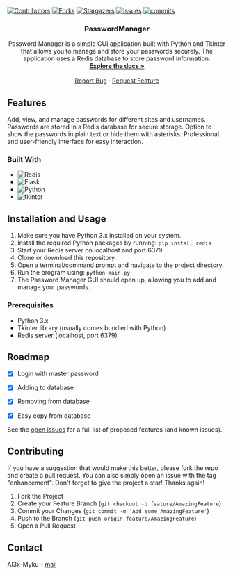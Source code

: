 
<a name="readme-top"></a>

[![Contributors][contributors-shield]][contributors-url]
[![Forks][forks-shield]][forks-url]
[![Stargazers][stars-shield]][stars-url]
[![Issues][issues-shield]][issues-url]
[![commits](https://flat.badgen.net/github/commits/Al3x-Myku/PassManager/master?scale=1.4)](https://github.com/Al3x-Myku/PassManager/commits/master?icon=github&color=green&style=for-the-badge)


<h3 align="center">PasswordManager</h3>

  <p align="center">
    Password Manager is a simple GUI application built with Python and Tkinter that allows you to manage and store your passwords securely. The application uses a Redis database to store password information.
    <br />
    <a href="https://github.com/Al3x-Myku/PassManager/blob/master/README.md"><strong>Explore the docs »</strong></a>
    <br />
    <br />
    <a href="https://github.com/Al3x-Myku/PassManager/issues">Report Bug</a>
    ·
    <a href="https://github.com/Al3x-Myku/PassManager/issues">Request Feature</a>
  </p>
</div>




<!-- Features! -->
## Features

 Add, view, and manage passwords for different sites and usernames.
 Passwords are stored in a Redis database for secure storage.
 Option to show the passwords in plain text or hide them with asterisks.
 Professional and user-friendly interface for easy interaction.





### Built With

* ![Redis](https://img.shields.io/badge/redis-%23DD0031.svg?style=for-the-badge&logo=redis&logoColor=white)
* ![Flask](https://img.shields.io/badge/flask-%23000.svg?style=for-the-badge&logo=flask&logoColor=white)
* ![Python](https://img.shields.io/badge/python-3670A0?style=for-the-badge&logo=python&logoColor=ffdd54)
* ![tkinter](https://img.shields.io/badge/tkinter-3670A0?style=for-the-badge&logo=python&logoColor=ffdd54)
  
  
  
  





<!-- Installation and Usage -->
## Installation and Usage


1. Make sure you have Python 3.x installed on your system.
2. Install the required Python packages by running: `pip install redis`
3. Start your Redis server on localhost and port 6379.
4. Clone or download this repository.
5. Open a terminal/command prompt and navigate to the project directory.
6. Run the program using: `python main.py`
7. The Password Manager GUI should open up, allowing you to add and manage your passwords.

### Prerequisites

- Python 3.x
- Tkinter library (usually comes bundled with Python)
- Redis server (localhost, port 6379)






<!-- ROADMAP -->
## Roadmap
- [x] Login with master password
- [x] Adding to database
- [x] Removing from database
- [x] Easy copy from database
    

See the [open issues](https://github.com/Al3x-Myku/PassManager/issues) for a full list of proposed features (and known issues).





<!-- CONTRIBUTING -->
## Contributing
If you have a suggestion that would make this better, please fork the repo and create a pull request. You can also simply open an issue with the tag "enhancement".
Don't forget to give the project a star! Thanks again!

1. Fork the Project
2. Create your Feature Branch (`git checkout -b feature/AmazingFeature`)
3. Commit your Changes (`git commit -m 'Add some AmazingFeature'`)
4. Push to the Branch (`git push origin feature/AmazingFeature`)
5. Open a Pull Request




<!-- CONTACT -->
## Contact

Al3x-Myku - [mail](mailto:micu.georgealexandru@gmail.com) 





<!-- MARKDOWN LINKS & IMAGES -->
<!-- https://www.markdownguide.org/basic-syntax/#reference-style-links -->
[contributors-shield]: https://img.shields.io/github/contributors/Al3x-Myku/PassManager.svg?style=for-the-badge
[contributors-url]: https://github.com/Al3x-Myku/PassManager/graphs/contributors
[forks-shield]: https://img.shields.io/github/forks/Al3x-Myku/PassManager.svg?style=for-the-badge
[forks-url]: https://github.com/Al3x-Myku/PassManager/network/members
[stars-shield]: https://img.shields.io/github/stars/Al3x-Myku/PassManager.svg?style=for-the-badge
[stars-url]: https://github.com/Al3x-Myku/PassManager/stargazers
[issues-shield]: https://img.shields.io/github/issues/Al3x-Myku/PassManager.svg?style=for-the-badge
[issues-url]: https://github.com/Al3x-Myku/PassManager/issues

